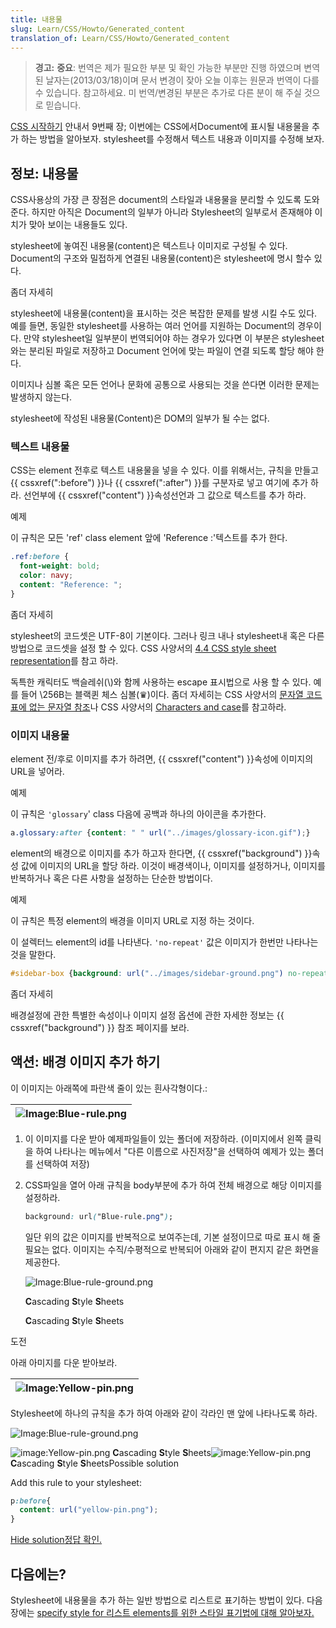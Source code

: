 ```yaml
---
title: 내용물
slug: Learn/CSS/Howto/Generated_content
translation_of: Learn/CSS/Howto/Generated_content
---
```

> **경고:** **중요**: 번역은 제가 필요한 부분 및 확인 가능한 부분만 진행 하였으며 변역된 날자는(2013/03/18)이며 문서 변경이 잦아 오늘 이후는 원문과 번역이 다를 수 있습니다. 참고하세요. 미 번역/변경된 부분은 추가로 다른 분이 해 주실 것으로 믿습니다.

[CSS 시작하기](/en/CSS/Getting_Started) 안내서 9번째 장; 이번에는 CSS에서Document에 표시될 내용물을 추가 하는 방법을 알아보자. stylesheet를 수정해서 텍스트 내용과 이미지를 수정해 보자.

## 정보: 내용물

CSS사용상의 가장 큰 장점은 document의 스타일과 내용물을 분리할 수 있도록 도와준다. 하지만 아직은 Document의 일부가 아니라 Stylesheet의 일부로서 존재해야 이치가 맞아 보이는 내용들도 있다.

stylesheet에 놓여진 내용물(content)은 텍스트나 이미지로 구성될 수 있다. Document의 구조와 밀접하게 연결된 내용물(content)은 stylesheet에 명시 할수 있다.

좀더 자세히

stylesheet에 내용물(content)을 표시하는 것은 복잡한 문제를 발생 시킬 수도 있다. 예를 들면, 동일한 stylesheet를 사용하는 여러 언어를 지원하는 Document의 경우이다. 만약 stylesheet일 일부분이 번역되어야 하는 경우가 있다면 이 부분은 stylesheet와는 분리된 파일로 저장하고 Document 언어에 맞는 파일이 연결 되도록 할당 해야 한다.

이미지나 심볼 혹은 모든 언어나 문화에 공통으로 사용되는 것을 쓴다면 이러한 문제는 발생하지 않는다.

stylesheet에 작성된 내용물(Content)은 DOM의 일부가 될 수는 없다.

### 텍스트 내용물

CSS는 element 전후로 텍스트 내용물을 넣을 수 있다. 이를 위해서는, 규칙을 만들고 {{ cssxref(":before") }}나 {{ cssxref(":after") }}를 구분자로 넣고 여기에 추가 하라. 선언부에 {{ cssxref("content") }}속성선언과 그 값으로 텍스트를 추가 하라.

예제

이 규칙은 모든 'ref' class element 앞에 'Reference :'텍스트를 추가 한다.

```css
.ref:before {
  font-weight: bold;
  color: navy;
  content: "Reference: ";
}
```

좀더 자세히

stylesheet의 코드셋은 UTF-8이 기본이다. 그러나 링크 내나 stylesheet내 혹은 다른 방법으로 코드셋을 설정 할 수 있다. CSS 사양서의 [4.4 CSS style sheet representation](http://www.w3.org/TR/CSS21/syndata.html#q23)를 참고 하라.

독특한 캐릭터도 백슬레쉬(\\)와 함께 사용하는 escape 표시법으로 사용 할 수 있다. 예를 들어 \256B는 블랙퀸 체스 심볼(♛)이다. 좀더 자세히는 CSS 사양서의 [문자열 코드표에 없는 문자열 참조](http://www.w3.org/TR/CSS21/syndata.html#q24)나 CSS 사양서의 [Characters and case](http://www.w3.org/TR/CSS21/syndata.html#q6)를 참고하라.

### 이미지 내용물

element 전/후로 이미지를 추가 하려면, {{ cssxref("content") }}속성에 이미지의 URL을 넣어라.

예제

이 규칙은 `'glossary`' class 다음에 공백과 하나의 아이콘을 추가한다.

```css
a.glossary:after {content: " " url("../images/glossary-icon.gif");}
```

element의 배경으로 이미지를 추가 하고자 한다면, {{ cssxref("background") }}속성 값에 이미지의 URL을 할당 하라. 이것이 배경색이나, 이미지를 설정하거나, 이미지를 반복하거나 혹은 다른 사항을 설정하는 단순한 방법이다.

예제

이 규칙은 특정 element의 배경을 이미지 URL로 지정 하는 것이다.

이 설렉터느 element의 id를 나타낸다. `'no-repeat'` 값은 이미지가 한번만 나타나는 것을 말한다.

```css
#sidebar-box {background: url("../images/sidebar-ground.png") no-repeat;}
```

좀더 자세히

배경설정에 관한 특별한 속성이나 이미지 설정 옵션에 관한 자세한 정보는 {{ cssxref("background") }} 참조 페이지를 보라.

## 액션: 배경 이미지 추가 하기

이 이미지는 아래쪽에 파란색 줄이 있는 흰사각형이다.:

| ![Image:Blue-rule.png](/@api/deki/files/47/=Blue-rule.png) |
| ---------------------------------------------------------- |

1. 이 이미지를 다운 받아 예제파일들이 있는 폴더에 저장하라. (이미지에서 왼쪽 클릭을 하여 나타나는 메뉴에서 "다른 이름으로 사진저장"을 선택하여 예제가 있는 폴더를 선택하여 저장)
2. CSS파일을 열어 아래 규칙을 body부분에 추가 하여 전체 배경으로 해당 이미지를 설정하라.

    ```css
    background: url("Blue-rule.png");
    ```

    일단 위의 값은 이미지를 반복적으로 보여주는데, 기본 설정이므로 따로 표시 해 줄 필요는 없다. 이미지는 수직/수평적으로 반복되어 아래와 같이 편지지 같은 화면을 제공한다.

    ![Image:Blue-rule-ground.png](/@api/deki/files/46/=Blue-rule-ground.png)

    **C**ascading **S**tyle **S**heets

    **C**ascading **S**tyle **S**heets

도전

아래 아미지를 다운 받아보라.

| ![Image:Yellow-pin.png](/@api/deki/files/490/=Yellow-pin.png) |
| ------------------------------------------------------------- |

Stylesheet에 하나의 규칙을 추가 하여 아래와 같이 각라인 맨 앞에 나타나도록 하라.

![Image:Blue-rule-ground.png](/@api/deki/files/46/=Blue-rule-ground.png)

![image:Yellow-pin.png](/@api/deki/files/490/=Yellow-pin.png) **C**ascading **S**tyle **S**heets![image:Yellow-pin.png](/@api/deki/files/490/=Yellow-pin.png) **C**ascading **S**tyle **S**heetsPossible solution

Add this rule to your stylesheet:

```css
p:before{
  content: url("yellow-pin.png");
}
```

[Hide solution](#challenge)[정답 확인.](#tutochallenge "Display a possible solution for the challenge")

## 다음에는?

Stylesheet에 내용물을 추가 하는 일반 방법으로 리스트로 표기하는 방법이 있다. 다음장에는 [specify style for 리스트 elements를 위한 스타일 표기법에 대해 알아보자.](/ko/docs/CSS/Getting_Started/Lists)
